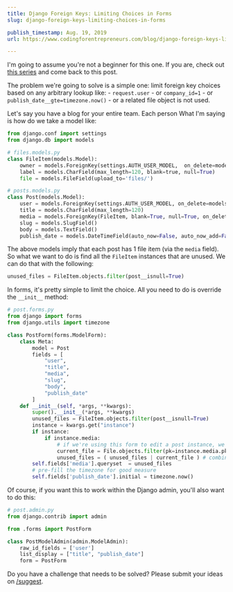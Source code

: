 ```yaml
---
title: Django Foreign Keys: Limiting Choices in Forms
slug: django-foreign-keys-limiting-choices-in-forms

publish_timestamp: Aug. 19, 2019
url: https://www.codingforentrepreneurs.com/blog/django-foreign-keys-limiting-choices-in-forms/

---
```



I'm going to assume you're not a beginner for this one. If you are, check out [this series]() and come back to this post.

The problem we're going to solve is a simple one: limit foreign key choices based on any arbitrary lookup like: 
    - `request.user` 
    - or `company_id=1` 
    - or `publish_date__gte=timezone.now()`
    - or a related file object is not used.
    
Let's say you have a blog for your entire team. Each person What I'm saying is how do we take a model like:


```python
from django.conf import settings
from django.db import models

# files.models.py
class FileItem(models.Model):
    owner = models.ForeignKey(settings.AUTH_USER_MODEL,  on_delete=models.CASCADE)
    label = models.CharField(max_length=120, blank=true, null=True)
    file = models.FileField(upload_to='files/')

# posts.models.py
class Post(models.Model):
    user = models.ForeignKey(settings.AUTH_USER_MODEL, on_delete=models.CASCADE)
    title = models.CharField(max_length=120)
    media = models.ForeignKey(FileItem, blank=True, null=True, on_delete=models.SET_NULL)
    slug = models.SlugField()
    body = models.TextField()
    publish_date = models.DateTimeField(auto_now=False, auto_now_add=False, null=True, blank=True)
```

The above models imply that each post has 1 file item (via the `media` field). So what we want to do is find all the `FileItem` instances that are unused. We can do that with the following:


```python
unused_files = FileItem.objects.filter(post__isnull=True)
```

In forms, it's pretty simple to limit the choice. All you need to do is override the `__init__` method:


```python
# post.forms.py
from django import forms
from django.utils import timezone

class PostForm(forms.ModelForm):
    class Meta:
        model = Post
        fields = [
            "user",
            "title",
            "media",
            "slug",
            "body",
            "publish_date"
        ]
    def __init__(self, *args, **kwargs):
        super().__init__(*args, **kwargs)
        unused_files = FileItem.objects.filter(post__isnull=True)
        instance = kwargs.get("instance")
        if instance:
            if instance.media:
                # if we're using this form to edit a post instance, we'll do this
                current_file = File.objects.filter(pk=instance.media.pk) 
                unused_files = ( unused_files | current_file ) # combine querysets
        self.fields['media'].queryset  = unused_files
        # pre-fill the timezone for good measure
        self.fields['publish_date'].initial = timezone.now()
```

Of course, if you want this to work within the Django admin, you'll also want to do this:


```python
# post.admin.py
from django.contrib import admin

from .forms import PostForm

class PostModelAdmin(admin.ModelAdmin):
    raw_id_fields = ['user']
    list_display = ["title", "publish_date"]
    form = PostForm
```

Do you have a challenge that needs to be solved? Please submit your ideas on [/suggest](/suggest).
